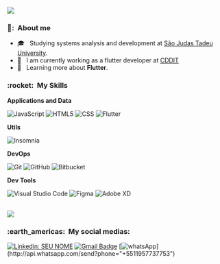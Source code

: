 
![](https://komarev.com/ghpvc/?username=VanessaSwerts&color=006bed)

<h3> 👨: &nbsp;About me</h3>

- 🎓 &nbsp; Studying systems analysis and development at <a href="https://www.usjt.br">São Judas Tadeu University</a>.
- 💼 &nbsp; I am currently working as a flutter developer at <a href="https://cddit.com.br">CDDIT</a>
- 🌱 &nbsp; Learning more about **Flutter**.

<h3> :rocket: &nbsp;My Skills </h3>

**Applications and Data**

  ![JavaScript](https://img.shields.io/badge/-JavaScript-333333?style=flat&logo=javascript)
  ![HTML5](https://img.shields.io/badge/-HTML5-333333?style=flat&logo=HTML5)
  ![CSS](https://img.shields.io/badge/-CSS-333333?style=flat&logo=CSS3&logoColor=1572B6)
  ![Flutter](https://img.shields.io/badge/-Flutter-333333?style=flat&logo=Flutter)

**Utils**

  ![Insomnia](https://img.shields.io/badge/-Insomnia-333333?style=flat&logo=insomnia)
  
  **DevOps**

  ![Git](https://img.shields.io/badge/-Git-333333?style=flat&logo=git)
  ![GitHub](https://img.shields.io/badge/-GitHub-333333?style=flat&logo=github)
  ![Bitbucket](https://img.shields.io/badge/-Bitbucket-333333?style=flat&logo=bitbucket)

**Dev Tools**

  ![Visual Studio Code](https://img.shields.io/badge/-Visual%20Studio%20Code-333333?style=flat&logo=visual-studio-code&logoColor=007ACC)
  ![Figma](https://img.shields.io/badge/-Figma-333333?style=flat&logo=figma&logoColor=007ACC)
  ![Adobe XD](https://img.shields.io/badge/-Adobe%20XD-333333?style=flat&logo=adobe-xd&logoColor=007ACC)

<br/>
<a href="https://github.com/jeffclaver">
  <img align="center" src="https://github-readme-stats.vercel.app/api/top-langs/?username=JeffClaver&theme=dracula&hide_langs_below=1" />
</a>

<br/>

<h3> :earth_americas: &nbsp;My social medias: </h3> 

[![Linkedin: SEU NOME](https://img.shields.io/badge/-Jefferson&nbsp;Claver-blue?style=flat-square&logo=Linkedin&logoColor=white&link=https://www.linkedin.com/in/jefferson-claver-110729168/)](https://www.linkedin.com/in/jefferson-claver-110729168/)
[![Gmail Badge](https://img.shields.io/badge/-Gmail-006bed?style=flat-square&logo=Gmail&logoColor=white&link=mailto:claverjeff19@gmail.com)](mailto:claverjeff19@gmail.com)
[![whatsApp](https://img.shields.io/badge/-WhatsApp-25d366?style=flat-square&labelColor=25d366&logo=whatsapp&logoColor=white&link=https:http://api.whatsapp.com/send?phone="+5511957737753")](http://api.whatsapp.com/send?phone="+5511957737753")
